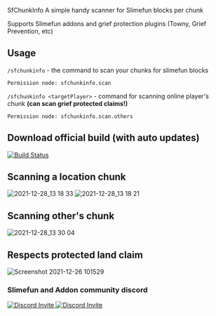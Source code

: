  SfChunkInfo
A simple handy scanner for Slimefun blocks per chunk

Supports Slimefun addons and grief protection plugins (Towny, Grief Prevention, etc)

## Usage
```/sfchunkinfo``` - the command to scan your chunks for slimefun blocks

```Permission node: sfchunkinfo.scan```

```/sfchunkinfo <targetPlayer>``` - command for scanning online player's chunk **(can scan grief protected claims!)**

```Permission node: sfchunkinfo.scan.others```

## Download official build (with auto updates)
[![Build Status](https://thebusybiscuit.github.io/builds/FN-FAL113/SfChunkInfo/main/badge.svg)](https://thebusybiscuit.github.io/builds/FN-FAL113/SfChunkInfo/main)


## Scanning a location chunk
![2021-12-28_13 18 33](https://user-images.githubusercontent.com/88238718/147554820-b1c1ec93-0e7a-4657-99d9-d091a4593b5d.png)
![2021-12-28_13 18 21](https://user-images.githubusercontent.com/88238718/147554808-5879f6a6-0011-46fe-89d2-c35e2f070c49.png)

## Scanning other's chunk
![2021-12-28_13 30 04](https://user-images.githubusercontent.com/88238718/147554814-c6c49d33-fec3-4850-a01a-1fb61d28b438.png)

## Respects protected land claim 
![Screenshot 2021-12-26 101529](https://user-images.githubusercontent.com/88238718/147397288-5a8070bf-6b81-4e2d-abce-8a8c3e747172.png)

### Slimefun and Addon community discord
<p>
  <a href="https://discord.gg/slimefun">
    <img src="https://discordapp.com/api/guilds/565557184348422174/widget.png?style=banner3" alt="Discord Invite"/>
  </a>
  <a href="https://discord.gg/SqD3gg5SAU">
    <img src="https://discordapp.com/api/guilds/809178621424041997/widget.png?style=banner3" alt="Discord Invite"/>
  </a>
</p>
